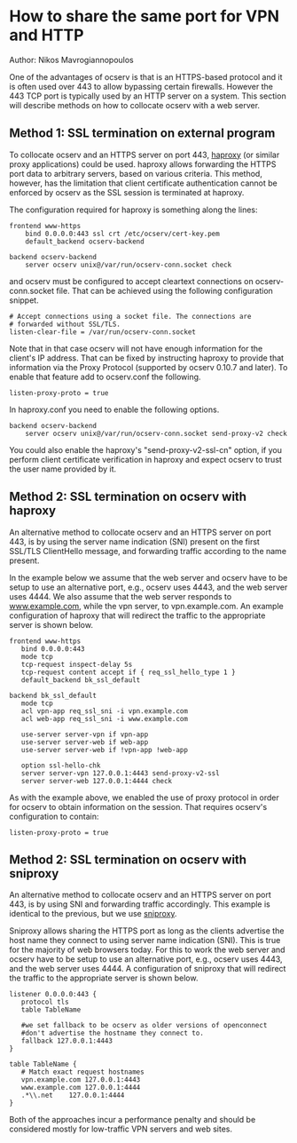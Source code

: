 # How to share the same port for VPN and HTTP

Author: Nikos Mavrogiannopoulos

One of the advantages of ocserv is that is an HTTPS-based protocol
and it is often used over 443 to allow bypassing certain firewalls.
However the 443 TCP port is typically used by an HTTP server
on a system. This section will describe methods on how to collocate
ocserv with a web server.

## Method 1: SSL termination on external program

To collocate ocserv and an HTTPS server on port 443, 
[haproxy](http://www.haproxy.org/) (or similar proxy applications) could
be used. haproxy allows forwarding the HTTPS port data to arbitrary servers,
based on various criteria. This method, however, has the limitation that
client certificate authentication cannot be enforced by ocserv as
the SSL session is terminated at haproxy.

The configuration required for haproxy is something along the lines:
```
frontend www-https
    bind 0.0.0.0:443 ssl crt /etc/ocserv/cert-key.pem
    default_backend ocserv-backend
         
backend ocserv-backend
    server ocserv unix@/var/run/ocserv-conn.socket check
```

and ocserv must be configured to accept cleartext connections on
ocserv-conn.socket file. That can be achieved using the following
configuration snippet.

```
# Accept connections using a socket file. The connections are
# forwarded without SSL/TLS.
listen-clear-file = /var/run/ocserv-conn.socket
```

Note that in that case ocserv will not have enough information
for the client's IP address. That can be fixed by instructing
haproxy to provide that information via the Proxy Protocol (supported
by ocserv 0.10.7 and later). To enable that feature add to ocserv.conf
the following.

```
listen-proxy-proto = true
```

In haproxy.conf you need to enable the following options.
```
backend ocserv-backend
    server ocserv unix@/var/run/ocserv-conn.socket send-proxy-v2 check
```

You could also enable the haproxy's "send-proxy-v2-ssl-cn" option, if
you perform client certificate verification in haproxy and expect
ocserv to trust the user name provided by it.


## Method 2: SSL termination on ocserv with haproxy

An alternative method to collocate ocserv and an HTTPS server on port 443,
is by using the server name indication (SNI) present on the first SSL/TLS
ClientHello message, and forwarding traffic according to the name present.

In the example below we assume that the web server and ocserv have to be setup
to use an alternative port, e.g., ocserv uses 4443, and the web server uses
4444. We also assume that the web server responds to www.example.com, while
the vpn server, to vpn.example.com. An example configuration of haproxy that
will redirect the traffic to the appropriate server is shown below.

```
frontend www-https
   bind 0.0.0.0:443
   mode tcp
   tcp-request inspect-delay 5s
   tcp-request content accept if { req_ssl_hello_type 1 }
   default_backend bk_ssl_default

backend bk_ssl_default
   mode tcp
   acl vpn-app req_ssl_sni -i vpn.example.com
   acl web-app req_ssl_sni -i www.example.com

   use-server server-vpn if vpn-app
   use-server server-web if web-app
   use-server server-web if !vpn-app !web-app

   option ssl-hello-chk
   server server-vpn 127.0.0.1:4443 send-proxy-v2-ssl
   server server-web 127.0.0.1:4444 check
```

As with the example above, we enabled the use of proxy protocol
in order for ocserv to obtain information on the session. That
requires ocserv's configuration to contain:

```
listen-proxy-proto = true
```


## Method 2: SSL termination on ocserv with sniproxy

An alternative method to collocate ocserv and an HTTPS server on port 443,
is by using SNI and forwarding traffic accordingly. This example is
identical to the previous, but we use [sniproxy](https://github.com/dlundquist/sniproxy).

Sniproxy allows sharing the HTTPS port as long as the clients advertise
the host name they connect to using server name indication (SNI). This
is true for the majority of web browsers today. For this to work the web
server and ocserv have to be setup to use an alternative port, e.g.,
ocserv uses 4443, and the web server uses 4444. A configuration of sniproxy
that will redirect the traffic to the appropriate server is shown below.

``` 
listener 0.0.0.0:443 {
   protocol tls
   table TableName
         
   #we set fallback to be ocserv as older versions of openconnect 
   #don't advertise the hostname they connect to.
   fallback 127.0.0.1:4443
}
                     
table TableName {
   # Match exact request hostnames
   vpn.example.com 127.0.0.1:4443
   www.example.com 127.0.0.1:4444
   .*\\.net    127.0.0.1:4444
}
```

Both of the approaches incur a performance penalty and should be considered
mostly for low-traffic VPN servers and web sites.

